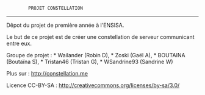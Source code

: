             PROJET CONSTELLATION
______________________________________________

Dêpot du projet de première année à l'ENSISA.

Le but de ce projet est de créer une constellation de serveur communicant entre eux.


Groupe de projet :
    * Wailander (Robin D), 
    * Zoski (Gaël A), 
    * BOUTAINA (Boutaïna S), 
    * Tristan46 (Tristan G), 
    * WSandrine93 (Sandrine W)

Plus sur : http://constellation.me






Licence CC-BY-SA : http://creativecommons.org/licenses/by-sa/3.0/
